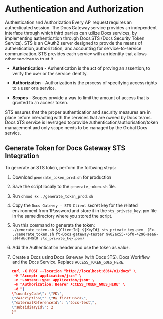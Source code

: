 # Authentication and Authorization

Authentication and Authorization
Every API request requires an authenticated session. The Docs Gateway service provides an independent interface through which third parties can utilize Docs services, by implementing authentication through Docs STS (Docs Security Token Service). STS is an OAuth2 server designed to provide the means of authentication, authorization, and accounting for service-to-service communication. STS provides each service with an identity that allows other services to trust it.

- **Authentication** - Authentication is the act of proving an assertion, to verify the user or the service identity.

- **Authorization** - Authorization is the process of specifying access rights to a user or a service.

- **Scopes** - Scopes provide a way to limit the amount of access that is granted to an access token.

STS ensures that the proper authentication and security measures are in place before interacting with the services that are owned by Docs teams. Docs STS service is leveraged to provide authentication/authorisation/token management and only scope needs to be managed by the Global Docs service.

## Generate Token for Docs Gateway STS Integration

To generate an STS token, perform the following steps:

1. Download `generate_token_prod.sh` for production

2. Save the script locally to the `generate_token.sh` file.
3. Run `chmod +x ./generate_token_prod.sh`
4. Copy the `Docs Gateway - STS Client` secret key for the related environment from 1Password and store it in the `sts_private_key.pem` file in the same directory where you stored the script.
5. Run this command to generate the token:  
   `./generate_token.sh ${ClientId} ${KeyId} sts_private_key.pem  (Ex. ./generate_token.sh ft-Docs-gateway-tester 9602ac55-46f0-4296-aea6-a5bfdbd845b9 sts_private_key.pem)`

6. Add the Authentication header and use the token as value.
7. Create a Docs using Docs Gateway (with Docs STS), Docs Workflow and the Docs Service. Replace `ACCESS_TOKEN_GOES_HERE`.

```JSON
   curl -X POST --location "http://localhost:8084/v1/docs" \
    -H "Accept: application/json" \
    -H "Content-Type: application/json" \
    -H "Authorization: Bearer ACCESS_TOKEN_GOES_HERE" \
    -d "{
   \"countryCode\": \"PK\",
   \"description\": \"My first Docs\",
   \"externalReferenceId\": \"Docs-test\",
   \"subsidiaryId\": 2
   }"
```
